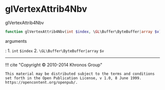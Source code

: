 # glVertexAttrib4Nbv
glVertexAttrib4Nbv

```php
function glVertexAttrib4Nbv(int $index, \GL\Buffer\ByteBuffer|array $v) : void
```



arguments

:    1. `int` `$index` 
    2. `\GL\Buffer\ByteBuffer|array` `$v` 



---
     

!!! cite "Copyright © 2010-2014 Khronos Group"

    This material may be distributed subject to the terms and conditions set forth in the Open Publication License, v 1.0, 8 June 1999. https://opencontent.org/openpub/.